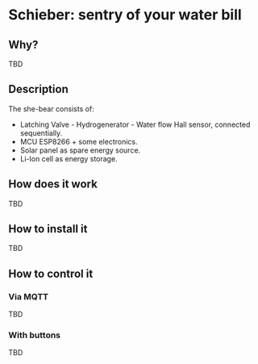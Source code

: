 # Schieber: sentry of your water bill

## Why?
TBD

## Description
The she-bear consists of:
- Latching Valve - Hydrogenerator - Water flow Hall sensor, connected sequentially.
- MCU ESP8266 + some electronics.
- Solar panel as spare energy source.
- Li-Ion cell as energy storage.

## How does it work
TBD

## How to install it
TBD

## How to control it
### Via MQTT
TBD

### With buttons
TBD
